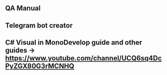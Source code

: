 ## QA Manual

## Telegram bot creator

## C# Visual in MonoDevelop guide and other guides → https://www.youtube.com/channel/UCQ6sq4DcPyZGX80G3rMCNHQ

